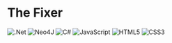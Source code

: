 # The Fixer



![.Net](https://img.shields.io/badge/.NET-5C2D91?style=for-the-badge&logo=.net&logoColor=white)   ![Neo4J](https://img.shields.io/badge/Neo4j-008CC1?style=for-the-badge&logo=neo4j&logoColor=white)   ![C#](https://img.shields.io/badge/c%23-%23239120.svg?style=for-the-badge&logo=c-sharp&logoColor=white)   ![JavaScript](https://img.shields.io/badge/javascript-%23323330.svg?style=for-the-badge&logo=javascript&logoColor=%23F7DF1E)   ![HTML5](https://img.shields.io/badge/html5-%23E34F26.svg?style=for-the-badge&logo=html5&logoColor=white)   ![CSS3](https://img.shields.io/badge/css3-%231572B6.svg?style=for-the-badge&logo=css3&logoColor=white)


